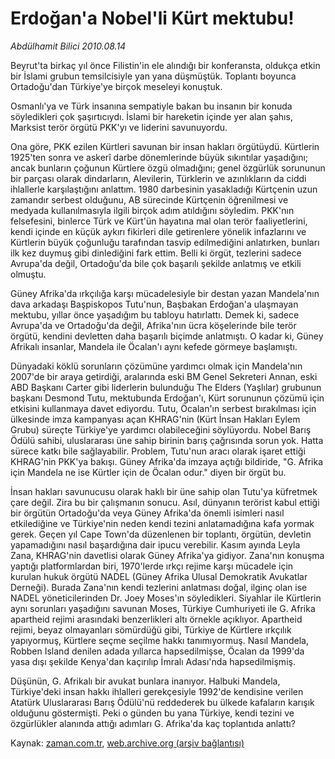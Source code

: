# Erdoğan'a Nobel'li Kürt mektubu!

*Abdülhamit Bilici 2010.08.14*

<td class="columnist-detail">
<p>Beyrut'ta birkaç yıl önce Filistin'in ele alındığı bir konferansta, oldukça etkin bir İslami grubun temsilcisiyle yan yana düşmüştük. Toplantı boyunca Ortadoğu'dan Türkiye'ye birçok meseleyi konuştuk.</p>
<p>
<div id="haberMetinDiv">
<p>Osmanlı'ya ve Türk insanına sempatiyle bakan bu insanın bir konuda söyledikleri çok şaşırtıcıydı. İslami bir hareketin içinde yer alan şahıs, Marksist terör örgütü PKK'yı ve liderini savunuyordu.
<p> Ona göre, PKK ezilen Kürtleri savunan bir insan hakları örgütüydü. Kürtlerin 1925'ten sonra ve askerî darbe dönemlerinde büyük sıkıntılar yaşadığını; ancak bunların çoğunun Kürtlere özgü olmadığını; genel özgürlük sorununun bir parçası olarak dindarların, Alevilerin, Türklerin ve azınlıkların da ciddi ihlallerle karşılaştığını anlattım. 1980 darbesinin yasakladığı Kürtçenin uzun zamandır serbest olduğunu, AB sürecinde Kürtçenin öğrenilmesi ve medyada kullanılmasıyla ilgili birçok adım atıldığını söyledim. PKK'nın felsefesini, binlerce Türk ve Kürt'ün hayatına mal olan terör faaliyetlerini, kendi içinde en küçük aykırı fikirleri dile getirenlere yönelik infazlarını ve Kürtlerin büyük çoğunluğu tarafından tasvip edilmediğini anlatırken, bunları ilk kez duymuş gibi dinlediğini fark ettim. Belli ki örgüt, tezlerini sadece Avrupa'da değil, Ortadoğu'da bile çok başarılı şekilde anlatmış ve etkili olmuştu.
<p> Güney Afrika'da ırkçılığa karşı mücadelesiyle bir destan yazan Mandela'nın dava arkadaşı Başpiskopos Tutu'nun, Başbakan Erdoğan'a ulaşmayan mektubu, yıllar önce yaşadığım bu tabloyu hatırlattı. Demek ki, sadece Avrupa'da ve Ortadoğu'da değil, Afrika'nın ücra köşelerinde bile terör örgütü, kendini devletten daha başarılı biçimde anlatmıştı. O kadar ki, Güney Afrikalı insanlar, Mandela ile Öcalan'ı aynı kefede görmeye başlamıştı.
<p> Dünyadaki köklü sorunların çözümüne yardımcı olmak için Mandela'nın 2007'de bir araya getirdiği, aralarında eski BM Genel Sekreteri Annan, eski ABD Başkanı Carter gibi liderlerin bulunduğu The Elders (Yaşlılar) grubunun başkanı Desmond Tutu, mektubunda Erdoğan'ı, Kürt sorununun çözümü için etkisini kullanmaya davet ediyordu. Tutu, Öcalan'ın serbest bırakılması için ülkesinde imza kampanyası açan KHRAG'nin (Kürt İnsan Hakları Eylem Grubu) süreçte Türkiye'ye yardımcı olabileceğini söylüyordu. Nobel Barış Ödülü sahibi, uluslararası üne sahip birinin barış çağrısında sorun yok. Hatta sürece katkı bile sağlayabilir. Problem, Tutu'nun aracı olarak işaret ettiği KHRAG'nin PKK'ya bakışı. Güney Afrika'da imzaya açtığı bildiride, "G. Afrika için Mandela ne ise Kürtler için de Öcalan odur." diyen bir örgüt bu. 
<p> İnsan hakları savunucusu olarak haklı bir üne sahip olan Tutu'ya küfretmek çare değil. Zira bu bir çalışmanın sonucu. Asıl, dünyanın terörist kabul ettiği bir örgütün Ortadoğu'da veya Güney Afrika'da önemli isimleri nasıl etkilediğine ve Türkiye'nin neden kendi tezini anlatamadığına kafa yormak gerek. Geçen yıl Cape Town'da düzenlenen bir toplantı, örgütün, devletin yapamadığını nasıl başardığına dair ipucu verebilir. Kasım ayında Leyla Zana, KHRAG'nin davetlisi olarak Güney Afrika'ya gidiyor. Zana'nın konuşma yaptığı platformlardan biri, 1970'lerde ırkçı rejime karşı mücadele için kurulan hukuk örgütü NADEL (Güney Afrika Ulusal Demokratik Avukatlar Derneği). Burada Zana'nın kendi tezlerini anlatması doğal, ilginç olan ise NADEL yöneticilerinden Dr. Joey Moses'ın söyledikleri. Siyahlar ile Kürtlerin aynı sorunları yaşadığını savunan Moses, Türkiye Cumhuriyeti ile G. Afrika apartheid rejimi arasındaki benzerlikleri altı örnekle açıklıyor. Apartheid rejimi, beyaz olmayanları sömürdüğü gibi, Türkiye de Kürtlere ırkçılık yapıyormuş, Kürtlere seçme seçilme hakkı tanımıyormuş. Nasıl Mandela, Robben Island denilen adada yıllarca hapsedilmişse, Öcalan da 1999'da yasa dışı şekilde Kenya'dan kaçırılıp İmralı Adası'nda hapsedilmişmiş.
<p>Düşünün, G. Afrikalı bir avukat bunlara inanıyor. Halbuki Mandela, Türkiye'deki insan hakkı ihlalleri gerekçesiyle 1992'de kendisine verilen Atatürk Uluslararası Barış Ödülü'nü reddederek bu ülkede kafaların karışık olduğunu göstermişti. Peki o günden bu yana Türkiye, kendi tezini ve özgürlükler alanında attığı adımları G. Afrika'da kaç toplantıda anlattı? </p></p></p></p></p></p></div>
</p>
<a href="http://web.archive.org/web/20110104225048/mailto:a.bilici@zaman.com.tr">
</a></td>

Kaynak: [zaman.com.tr](http://zaman.com.tr/yazar.do?yazino=1015722), [web.archive.org (arşiv bağlantısı)](http://web.archive.org/web/20110104225048/http://www.zaman.com.tr/yazar.do?yazino=1015722)

